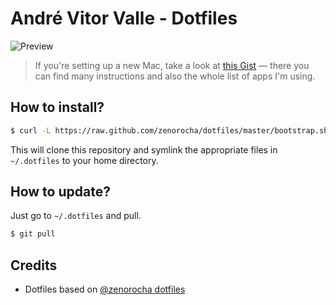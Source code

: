 # André Vitor Valle - Dotfiles

![Preview](http://f.cl.ly/items/2J3M3y3g0J380I3j3b1w/dotfiles.png)

> If you're setting up a new Mac, take a look at [this Gist](https://gist.github.com/zenorocha/7159780) — there you can find many instructions and also the whole list of apps I'm using.

## How to install?

```sh
$ curl -L https://raw.github.com/zenorocha/dotfiles/master/bootstrap.sh | sh
```

This will clone this repository and symlink the appropriate files in `~/.dotfiles` to your home directory.

## How to update?

Just go to `~/.dotfiles` and pull.

```sh
$ git pull
```

## Credits

* Dotfiles based on [@zenorocha dotfiles](https://github.com/holman/dotfiles)